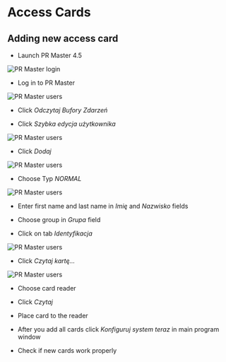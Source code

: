 # Access Cards

## Adding new access card

- Launch PR Master 4.5

![PR Master login](screenshots/PR_Master_login.png)

- Log in to PR Master

![PR Master users](screenshots/PR_Master_main.png)

- Click *Odczytaj Bufory Zdarzeń*

- Click *Szybka edycja użytkownika*

![PR Master users](screenshots/PR_Master_users.png)

- Click *Dodaj*

![PR Master users](screenshots/PR_Master_add_user_1.png)

- Choose Typ *NORMAL*

![PR Master users](screenshots/PR_Master_add_user_2.png)

- Enter first name and last name in *Imię* and *Nazwisko* fields

- Choose group in *Grupa* field

- Click on tab *Identyfikacja*

![PR Master users](screenshots/PR_Master_add_user_3.png)

- Click *Czytaj kartę...*

![PR Master users](screenshots/PR_Master_add_user_4.png)

- Choose card reader

- Click *Czytaj*

- Place card to the reader

- After you add all cards click *Konfiguruj system teraz* in main program window

- Check if new cards work properly
